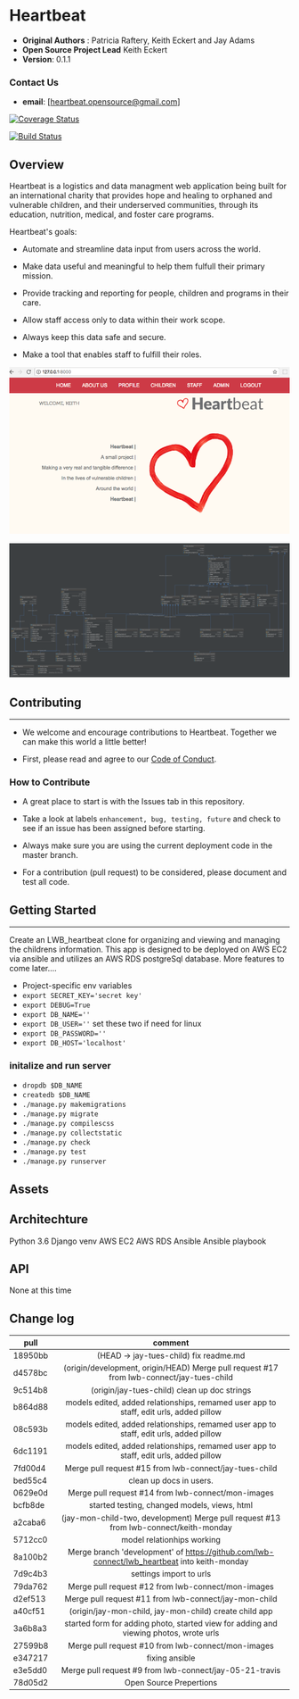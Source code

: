 # Heartbeat
- **Original Authors** : Patricia Raftery, Keith Eckert and Jay Adams
- **Open Source Project Lead** Keith Eckert
- **Version**: 0.1.1

### Contact Us
- **email**: [heartbeat.opensource@gmail.com]


[![Coverage Status](https://coveralls.io/repos/github/lwb-connect/lwb_heartbeat/badge.svg?branch=development)](https://coveralls.io/github/lwb-connect/lwb_heartbeat?branch=development)



[![Build Status](https://travis-ci.org/lwb-connect/lwb_heartbeat.svg?branch=development)](https://travis-ci.org/lwb-connect/lwb_heartbeat.svg?branch=development)


## Overview
Heartbeat is a logistics and data managment web application being built for an international charity that provides hope and healing to orphaned and vulnerable children, and their underserved communities, through its education, nutrition, medical, and foster care programs.  

Heartbeat's goals:

* Automate and streamline data input from users across the world.

* Make data useful and meaningful to help them fulfull their primary mission.

* Provide tracking and reporting for people, children and programs in their care.

* Allow staff access only to data within their work scope.

* Always keep this data safe and secure.

* Make a tool that enables staff to fulfill their roles.  


![Current Heartbeat Front Page](/assets/heartbeatfrontpage.png)


![Current Database Model](/assets/ERD_entity_relationship_diagram.png)


## Contributing
---------------

* We welcome and encourage contributions to Heartbeat.  Together we can make this world a little better!

* First, please read and agree to our [Code of Conduct](/code-of-conduct.md).

### How to Contribute

* A great place to start is with the Issues tab in this repository.  

* Take a look at labels ```enhancement, bug, testing, future``` and check to see if an issue has been assigned before starting.  

* Always make sure you are using the current deployment code in the master branch.  

* For a contribution (pull request) to be considered, please document and test all code.


## Getting Started
---------------
 Create an LWB_heartbeat clone for organizing and viewing and managing the childrens information.  This app is designed to be deployed on AWS EC2 via ansible and utilizes an AWS RDS postgreSql database.   More features to come later....
*  Project-specific env variables
* `export SECRET_KEY='secret key'`
* `export DEBUG=True`
* `export DB_NAME=''`
* `export DB_USER=''` set these two if need for linux
* `export DB_PASSWORD=''`
* `export DB_HOST='localhost'` 

### initalize and run server

* `dropdb $DB_NAME`
* `createdb $DB_NAME`
* `./manage.py makemigrations`
* `./manage.py migrate`
* `./manage.py compilescss`
* `./manage.py collectstatic`
* `./manage.py check`
* `./manage.py test`
* `./manage.py runserver`


## Assets


## Architechture
Python 3.6
Django
venv
AWS EC2
AWS RDS
Ansible
Ansible playbook

## API
None at this time

## Change log
| pull | comment|
| --------- |:--------------------------------------------:|
| 18950bb | (HEAD -> jay-tues-child)  fix readme.md |
| d4578bc | (origin/development, origin/HEAD) Merge pull request #17 from lwb-connect/jay-tues-child |
| 9c514b8 | (origin/jay-tues-child) clean up doc strings |
| b864d88 | models edited, added relationships, remamed user app to staff, edit urls, added pillow |
| 08c593b | models edited, added relationships, remamed user app to staff, edit urls, added pillow |
| 6dc1191 | models edited, added relationships, remamed user app to staff, edit urls, added pillow |
| 7fd00d4 | Merge pull request #15 from lwb-connect/jay-tues-child |
| bed55c4 | clean up docs in users. |
| 0629e0d | Merge pull request #14 from lwb-connect/mon-images |
| bcfb8de | started testing, changed models, views, html |
| a2caba6 | (jay-mon-child-two, development) Merge pull request #13 from lwb-connect/keith-monday |
| 5712cc0 | model relationhips working |
| 8a100b2 | Merge branch 'development' of https://github.com/lwb-connect/lwb_heartbeat into keith-monday |
| 7d9c4b3 | settings import to urls |
| 79da762 | Merge pull request #12 from lwb-connect/mon-images |
| d2ef513 | Merge pull request #11 from lwb-connect/jay-mon-child |
| a40cf51 | (origin/jay-mon-child, jay-mon-child) create child app |
| 3a6b8a3 | started form for adding photo, started view for adding and viewing photos, wrote urls |
| 27599b8 | Merge pull request #10 from lwb-connect/mon-images |
| e347217 | fixing ansible |
| e3e5dd0 | Merge pull request #9 from lwb-connect/jay-05-21-travis |
| 78d05d2 | Open Source Prepertions |
